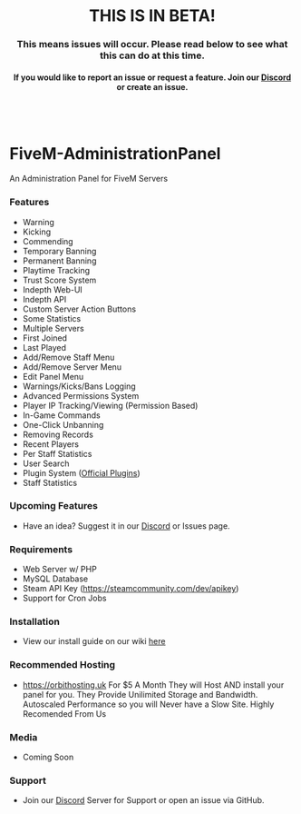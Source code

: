 <p align="center">
  <h1 align="center">
      THIS IS IN BETA!
  </h1>
  <h3 align="center">
      This means issues will occur. Please read below to see what this can do at this time.
  </h3>
  <h4 align="center">
      If you would like to report an issue or request a feature. Join our <a href="https://discord.gg/EgWrfBy">Discord</a> or create an issue.
  </h4>
</p>

<br/>
<br/>

# FiveM-AdministrationPanel
An Administration Panel for FiveM Servers


### Features
* Warning
* Kicking
* Commending
* Temporary Banning
* Permanent Banning
* Playtime Tracking
* Trust Score System
* Indepth Web-UI
* Indepth API
* Custom Server Action Buttons
* Some Statistics
* Multiple Servers
* First Joined
* Last Played
* Add/Remove Staff Menu
* Add/Remove Server Menu
* Edit Panel Menu
* Warnings/Kicks/Bans Logging
* Advanced Permissions System
* Player IP Tracking/Viewing (Permission Based)
* In-Game Commands
* One-Click Unbanning
* Removing Records
* Recent Players
* Per Staff Statistics
* User Search
* Plugin System ([Official Plugins](https://github.com/CADOJRP/FiveM-AdministrationPanel-Plugins))
* Staff Statistics

### Upcoming Features
* Have an idea? Suggest it in our [Discord](https://discord.gg/EgWrfBy) or Issues page.

### Requirements
* Web Server w/ PHP
* MySQL Database
* Steam API Key (https://steamcommunity.com/dev/apikey)
* Support for Cron Jobs


### Installation
* View our install guide on our wiki [here](https://github.com/CADOJRP/FiveM-AdministrationPanel/wiki/Installation)


### Recommended Hosting
* https://orbithosting.uk For $5 A Month They will Host AND install your panel for you. They Provide Unilimited Storage and Bandwidth. Autoscaled Performance so you will Never have a Slow Site. Highly Recomended From Us


### Media
* Coming Soon


### Support
* Join our [Discord](https://discord.gg/EgWrfBy) Server for Support or open an issue via GitHub.
